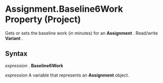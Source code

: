 
# Assignment.Baseline6Work Property (Project)

Gets or sets the baseline work (in minutes) for an  **Assignment** . Read/write **Variant** .


## Syntax

 _expression_ . **Baseline6Work**

 _expression_ A variable that represents an **Assignment** object.

